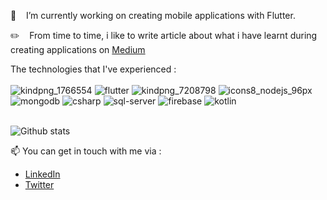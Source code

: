 🔭 &nbsp;&nbsp; I’m currently working on creating mobile applications with Flutter. <br>

  ✏️ &nbsp;&nbsp; From time to time, i like to write article about what i have learnt during creating applications on <a href="https://kadir-bekar.medium.com/">Medium </a> </br>
 
The technologies that I've experienced  : <br><br>
![kindpng_1766554](https://user-images.githubusercontent.com/34074484/93015638-b148fd80-f5c3-11ea-8fd9-4c88050a14a3.png)
![flutter](https://user-images.githubusercontent.com/34074484/93015371-983f4d00-f5c1-11ea-87e5-e8a7282f8453.png)
![kindpng_7208798](https://user-images.githubusercontent.com/34074484/93015718-51068b80-f5c4-11ea-828a-d50ffcce9e41.png)
![icons8_nodejs_96px](https://user-images.githubusercontent.com/34074484/93015563-308a0180-f5c3-11ea-8696-b0b3d1342a56.png)
![mongodb](https://user-images.githubusercontent.com/34074484/93015372-983f4d00-f5c1-11ea-92df-73b3bfef91f7.png)
![csharp](https://user-images.githubusercontent.com/34074484/93015373-98d7e380-f5c1-11ea-8586-eb65b81e531d.png)
![sql-server](https://user-images.githubusercontent.com/34074484/93015862-8d86b700-f5c5-11ea-80e5-b33942e5d865.png)
![firebase](https://user-images.githubusercontent.com/34074484/93015370-97a6b680-f5c1-11ea-845b-c218b8f52707.png)
![kotlin](https://user-images.githubusercontent.com/34074484/93015376-99707a00-f5c1-11ea-915d-033657045f5b.png) <br><br>

![Github stats](https://github-readme-stats.vercel.app/api?username=kadirbekar&theme=tokyonight&show_icons=true&count_private=true)


 📫 You can get in touch with me via : <br> 

- [LinkedIn](https://www.linkedin.com/in/kadirbekar)
- [Twitter](https://twitter.com/_kadirbekar)
  
    
    

